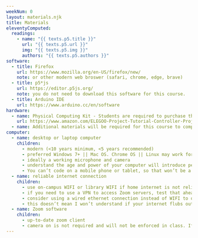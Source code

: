 ```yaml
---
weekNum: 0
layout: materials.njk
title: Materials
eleventyComputed:
  readings:
    - name: "{{ texts.p5.title }}"
      url: "{{ texts.p5.url }}"
      img: "{{ texts.p5.img }}"
      authors: "{{ texts.p5.authors }}"
software:
  - title: Firefox
    url: https://www.mozilla.org/en-US/firefox/new/
    note: or other modern web broswer (safari, chrome, edge, brave)
  - title: p5*js
    url: https://editor.p5js.org/
    note: you do not need to download this software for this course.
  - title: Arduino IDE
    url: https://www.arduino.cc/en/software
hardware:
  - name: Physical Computing Kit - Students are required to purchase this kit for physical computing workshops. The price at the time of writing is $44.99. Please do not substitute a different kit, no matter how similar it may seem. You will need to have this purchased and shipped to you to bring to class on or before September 13.
    url: https://www.amazon.com/ELEGOO-Project-Tutorial-Controller-Projects/dp/B01D8KOZF4/ref=sr_1_1_sspa?keywords=elegoo+arduino+kit&qid=1661530939&sprefix=elegoo+ard%2Caps%2C129&sr=8-1-spons&psc=1
  - name: Additional materials will be required for this course to complete individual projects. Resources for purchasing online can be found on Canvas.         
computer:
  - name: desktop or laptop computer
    children:
      - modern (<10 years minimum, <5 years recommended)
      - preferred Windows 7+ || Mac OS. Chrome OS || Linux may work for many p5 assignments but some i/o libraries may not be - supported.
      - ideally a working microphone and camera
      - understand the age and power of your computer will introduce performance limitations for more advanced project applications
      - You can’t code on a mobile phone or tablet, so that won’t be a substitution. Since you will need to be able to screen share, it’s recommended to Zoom from the same device you’re using to code.
  - name: reliable internet connection
    children:
      - use on-campus WIFI or library WIFI if home internet is not reliable
      - if you need to use a VPN to access Zoom servers, test that ahead of time
      - consider using a wired ethernet connection instead of WIFI to optimize the bandwidth
      - this doesn’t mean I won’t understand if your internet flubs out one time
  - name: Zoom software
    children:
      - up-to-date zoom client
      - camera on is not required and will not be enforced in class. If you plan to not use a camera for any portion of class, I kindly invite you to include a fun or engaging photo profile photo :)
---
```

